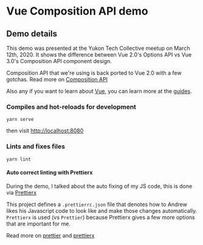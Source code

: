 # Vue Composition API demo

## Demo details

This demo was presented at the Yukon Tech Collective meetup on March 12th, 2020. It shows the difference between Vue 2.0's Options API vs Vue 3.0's Composition API component design.

Composition API that we're using is back ported to Vue 2.0 with a few gotchas. Read more on [Composition API](https://vue-composition-api-rfc.netlify.com/)

Also any if you want to learn about [Vue](https://vuejs.org/), you can learn more at the [guides](https://vuejs.org/v2/guide/).

### Compiles and hot-reloads for development

```
yarn serve
```

then visit [http://localhost:8080](http://localhost:8080/)

### Lints and fixes files

```
yarn lint
```

#### Auto correct linting with Prettierx

During the demo, I talked about the auto fixing of my JS code, this is done via [Prettierx](https://github.com/brodybits/prettierx)

This project defines a `.prettierrc.json` file that denotes how to Andrew likes his Javascript code to look like and make those changes automatically. `Prettierx` is used (vs `Prettier`) because Prettierx gives a few more options that are important for me.

Read more on [prettier](https://prettier.io) and [prettierx](https://github.com/brodybits/prettierx)
